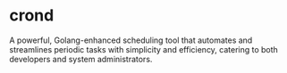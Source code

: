 # crond
A powerful, Golang-enhanced scheduling tool that automates and streamlines periodic tasks with simplicity and efficiency, catering to both developers and system administrators.
